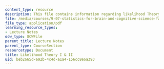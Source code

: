 ```yaml
---
content_type: resource
description: This file contains information regarding likelihood Theory I & II.
file: /media/courses/9-07-statistics-for-brain-and-cognitive-science-fall-2016/beb2665d692b4c4da1a4156cc8e6a393_MIT9_07F16_lec9.pdf
file_type: application/pdf
learning_resource_types:
- Lecture Notes
ocw_type: OCWFile
parent_title: Lecture Notes
parent_type: CourseSection
resourcetype: Document
title: Likelihood Theory I & II
uid: beb2665d-692b-4c4d-a1a4-156cc8e6a393
---
```


